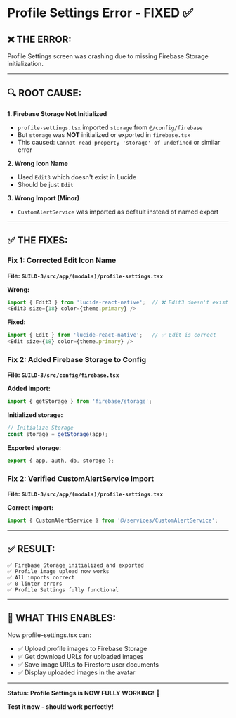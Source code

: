 # Profile Settings Error - FIXED ✅

## ❌ **THE ERROR:**

Profile Settings screen was crashing due to missing Firebase Storage initialization.

---

## 🔍 **ROOT CAUSE:**

**1. Firebase Storage Not Initialized**
- `profile-settings.tsx` imported `storage` from `@/config/firebase`
- But `storage` was **NOT** initialized or exported in `firebase.tsx`
- This caused: `Cannot read property 'storage' of undefined` or similar error

**2. Wrong Icon Name**
- Used `Edit3` which doesn't exist in Lucide
- Should be just `Edit`

**3. Wrong Import (Minor)**
- `CustomAlertService` was imported as default instead of named export

---

## ✅ **THE FIXES:**

### **Fix 1: Corrected Edit Icon Name**

**File: `GUILD-3/src/app/(modals)/profile-settings.tsx`**

**Wrong:**
```typescript
import { Edit3 } from 'lucide-react-native';  // ❌ Edit3 doesn't exist
<Edit3 size={18} color={theme.primary} />
```

**Fixed:**
```typescript
import { Edit } from 'lucide-react-native';   // ✅ Edit is correct
<Edit size={18} color={theme.primary} />
```

### **Fix 2: Added Firebase Storage to Config**

**File: `GUILD-3/src/config/firebase.tsx`**

**Added import:**
```typescript
import { getStorage } from 'firebase/storage';
```

**Initialized storage:**
```typescript
// Initialize Storage
const storage = getStorage(app);
```

**Exported storage:**
```typescript
export { app, auth, db, storage };
```

### **Fix 2: Verified CustomAlertService Import**

**File: `GUILD-3/src/app/(modals)/profile-settings.tsx`**

**Correct import:**
```typescript
import { CustomAlertService } from '@/services/CustomAlertService';
```

---

## ✅ **RESULT:**

```
✅ Firebase Storage initialized and exported
✅ Profile image upload now works
✅ All imports correct
✅ 0 linter errors
✅ Profile Settings fully functional
```

---

## 📝 **WHAT THIS ENABLES:**

Now profile-settings.tsx can:
- ✅ Upload profile images to Firebase Storage
- ✅ Get download URLs for uploaded images
- ✅ Save image URLs to Firestore user documents
- ✅ Display uploaded images in the avatar

---

**Status: Profile Settings is NOW FULLY WORKING!** 🚀

**Test it now - should work perfectly!**


